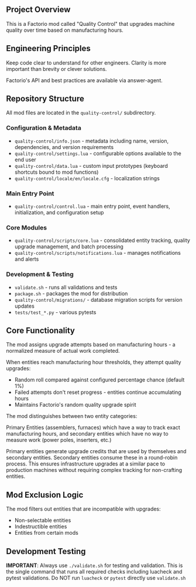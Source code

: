 ## Project Overview

This is a Factorio mod called "Quality Control" that upgrades machine quality over time based on manufacturing hours.

## Engineering Principles

Keep code clear to understand for other engineers. Clarity is more important than brevity or clever solutions.

Factorio's API and best practices are available via answer-agent.

## Repository Structure

All mod files are located in the `quality-control/` subdirectory.

### Configuration & Metadata
- `quality-control/info.json` - metadata including name, version, dependencies, and version requirements
- `quality-control/settings.lua` - configurable options available to the end user
- `quality-control/data.lua` - custom input prototypes (keyboard shortcuts bound to mod functions)
- `quality-control/locale/en/locale.cfg` - localization strings

### Main Entry Point
- `quality-control/control.lua` - main entry point, event handlers, initialization, and configuration setup

### Core Modules
- `quality-control/scripts/core.lua` - consolidated entity tracking, quality upgrade management, and batch processing
- `quality-control/scripts/notifications.lua` - manages notifications and alerts

### Development & Testing
- `validate.sh` - runs all validations and tests
- `package.sh` - packages the mod for distribution
- `quality-control/migrations/` - database migration scripts for version updates
- `tests/test_*.py` - various pytests

## Core Functionality

The mod assigns upgrade attempts based on manufacturing hours - a normalized measure of actual work completed.

When entities reach manufacturing hour thresholds, they attempt quality upgrades:
- Random roll compared against configured percentage chance (default 1%)
- Failed attempts don't reset progress - entities continue accumulating hours
- Maintains Factorio's random quality upgrade spirit

The mod distinguishes between two entity categories:

Primary Entities (assemblers, furnaces) which have a way to track exact manufacturing hours, and secondary entities which have no way to measure work (power poles, inserters, etc.)

Primary entities generate upgrade credits that are used by themselves and secondary entities. Secondary entities consume these in a round-robin process. This ensures infrastructure upgrades at a similar pace to production machines without requiring complex tracking for non-crafting entities.

## Mod Exclusion Logic

The mod filters out entities that are incompatible with upgrades:
- Non-selectable entities
- Indestructible entities
- Entities from certain mods

## Development Testing

**IMPORTANT**: Always use `./validate.sh` for testing and validation. This is the single command that runs all required checks including luacheck and pytest validations. Do NOT run `luacheck` or `pytest` directly use `validate.sh`
